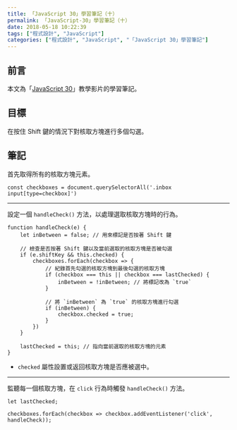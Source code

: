 ```yaml
---
title: 「JavaScript 30」學習筆記（十）
permalink: 「JavaScript-30」學習筆記（十）
date: 2018-05-18 10:22:39
tags: ["程式設計", "JavaScript"]
categories: ["程式設計", "JavaScript", "「JavaScript 30」學習筆記"]
---
```


## 前言

本文為「[JavaScript 30](https://javascript30.com/)」教學影片的學習筆記。

## 目標

在按住 Shift 鍵的情況下對核取方塊進行多個勾選。

## 筆記

首先取得所有的核取方塊元素。

```JS
const checkboxes = document.querySelectorAll('.inbox input[type=checkbox]')
```

---

設定一個 `handleCheck()` 方法，以處理選取核取方塊時的行為。

```JS
function handleCheck(e) {
    let inBetween = false; // 用來標記是否按著 Shift 鍵

    // 檢查是否按著 Shift 鍵以及當前選取的核取方塊是否被勾選
    if (e.shiftKey && this.checked) {
        checkboxes.forEach(checkbox => {
            // 紀錄首先勾選的核取方塊到最後勾選的核取方塊
            if (checkbox === this || checkbox === lastChecked) {
                inBetween = !inBetween; // 將標記改為 `true`
            }

            // 將 `inBetween` 為 `true` 的核取方塊進行勾選
            if (inBetween) {
                checkbox.checked = true;
            }
        })
    }

    lastChecked = this; // 指向當前選取的核取方塊的元素
}
```

- `checked` 屬性設置或返回核取方塊是否應被選中。

---

監聽每一個核取方塊，在 `click` 行為時觸發 `handleCheck()` 方法。

```JS
let lastChecked;

checkboxes.forEach(checkbox => checkbox.addEventListener('click', handleCheck));
```
